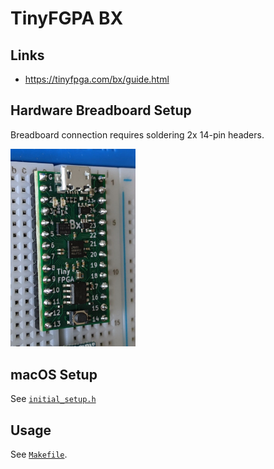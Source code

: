 # TinyFGPA BX

## Links
- https://tinyfpga.com/bx/guide.html

## Hardware Breadboard Setup

Breadboard connection requires soldering 2x 14-pin headers.

<img src=../gh-assets/tinyfpga_solder.jpeg width=200>

## macOS Setup

See [`initial_setup.h`](initial_setup.h)

## Usage

See [`Makefile`](Makefile).
